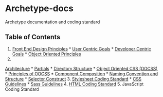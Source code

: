 # Archetype-docs

Archetype documentation and coding standard

## Table of Contents

  1. [Front End Design
     Principles](https://github.com/Archetype-CSS/Archetype-docs/blob/master/Design-Principles.md#archetype-design-principles)
    * [User Centric
      Goals](https://github.com/Archetype-CSS/Archetype-docs/blob/master/Design-Principles.md#user-centered-goals)
    * [Developer Centric
      Goals](https://github.com/Archetype-CSS/Archetype-docs/blob/master/Design-Principles.md#developer-centric-goals)
    * [Object Oriented
      Principles](https://github.com/Archetype-CSS/Archetype-docs/blob/master/Design-Principles.md#object-oriented-principles)
  2.
  [Architecture](https://github.com/Archetype-CSS/Archetype-docs/blob/master/architecture.md#architecture)
    * [Partials](https://github.com/Archetype-CSS/Archetype-docs/blob/master/architecture.md#working-with-partials)
    * [Directory
      Structure](https://github.com/Archetype-CSS/Archetype-docs/blob/master/architecture.md#directory-structure)
    * [Object Oriented CSS
      (OOCSS)](https://github.com/Archetype-CSS/Archetype-docs/blob/master/architecture.md#object-oriented-css-oocss)
      * [Principles of
        OOCSS](https://github.com/Archetype-CSS/Archetype-docs/blob/master/architecture.md#two-main-principles-of-oocss)
      * [Component
        Composition](https://github.com/Archetype-CSS/Archetype-docs/blob/master/architecture.md#component-composition-oocss-classes)
      * [Naming Convention and
        Structure](https://github.com/Archetype-CSS/Archetype-docs/blob/master/architecture.md#naming-conventions-and-structure)
      * [Selector
        Construct](https://github.com/Archetype-CSS/Archetype-docs/blob/master/architecture.md#selector-construct)
  3. [Stylesheet Coding
     Standard](https://github.com/Archetype-CSS/Archetype-docs/blob/master/stylesheet-coding-standard.md#stylesheet-coding-standard)
      * [CSS
        Guidelines](https://github.com/Archetype-CSS/Archetype-docs/blob/master/stylesheet-coding-standard.md#css-guidelines)
      * [Sass
        Guidelines](https://github.com/Archetype-CSS/Archetype-docs/blob/master/stylesheet-coding-standard.md#css-guidelines)
  4. [HTML Coding
     Standard](https://github.com/Archetype-CSS/Archetype-docs/blob/master/html-coding-standard.md#html-coding-standard)
  5. JavaScript Coding Standard

